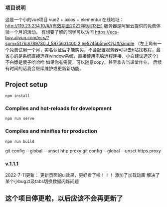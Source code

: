 ### 项目说明
这是一个小的vue项目
vue2 + axios + elementui
在线地址：http://119.23.234.10/#/(有效期至2022年9月13日)
服务器是阿里云提供的免费体验一个月的活动。
有想要了解的同学可以访问 https://ecs-buy.aliyun.com/ecs/?spm=5176.8789780.J_5975631400.2.6e5745b5hvK2jJ#/simple
（左上角有一个免费试用一个月，实名认证后才能购买，不会配置服务器可以去b站找教程，最省心的是系统直接选择window系统，直接使用电脑远程连接，小白建议选这个）不白嫖是傻子哈哈哈
如果你有需要，可以随意copy，甚至拿去当课堂作业。
后续有时间的话我会继续维护或更新新功能。
## Project setup
```
npm install
```
### Compiles and hot-reloads for development
```
npm run serve
```
### Compiles and minifies for production
```
npm run build
```

git config --global --unset http.proxy 
git config --global --unset https.proxy 

### v.1.1.1
2022-7-11更新：
更新页面的ui效果，更好看了啦！！！
添加了加载动画
解决了某个小bug以及tabs切换数据闪烁问题

## 这个项目停更啦，以后应该不会再更新了
